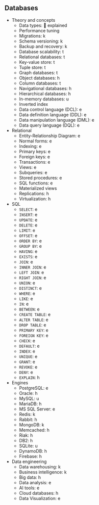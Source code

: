 ## Databases

- Theory and concepts
  - Data types: 🙋 explained
  - Performance tuning
  - Migrations: k
  - Schema versioning: k
  - Backup and recovery: k
  - Database scalability: t
  - Relational databases: t
  - Key-value store: t
  - Tuple store: t
  - Graph databases: t
  - Object databases: h
  - Column databases: t
  - Navigational databases: h
  - Hierarchical databases: h
  - In-memory databases: u
  - Inverted index
  - Data control language (DCL): e
  - Data definition language (DDL): e
  - Data manipulation language (DML): e
  - Data query language (DQL): e
- Relational
  - Entity-Relationship Diagram: e
  - Normal forms: e
  - Indexing: e
  - Primary keys: e
  - Foreign keys: e
  - Transactions: e
  - Views: e
  - Subqueries: e
  - Stored procedures: e
  - SQL functions: e
  - Materialized views
  - Replications: h
  - Virtualization: h
- SQL
  - `SELECT`: e
  - `INSERT`: e
  - `UPDATE`: e
  - `DELETE`: e
  - `LIMIT`: e
  - `OFFSET`: e
  - `ORDER BY`: e
  - `GROUP BY`: e
  - `HAVING`: e
  - `EXISTS`: e
  - `JOIN`: e
  - `INNER JOIN`: e
  - `LEFT JOIN`: e
  - `RIGHT JOIN`: e
  - `UNION`: e
  - `DISTINCT`: e
  - `WHERE`: e
  - `LIKE`: e
  - `IN`: e
  - `BETWEEN`: e
  - `CREATE TABLE`: e
  - `ALTER TABLE`: e
  - `DROP TABLE`: e
  - `PRIMARY KEY`: e
  - `FOREIGN KEY`: e
  - `CHECK`: e
  - `DEFAULT`: e
  - `INDEX`: e
  - `UNIQUE`: e
  - `GRANT`: e
  - `REVOKE`: e
  - `DENY`: e
  - `EXPLAIN`: h
- Engines
  - PostgreSQL: e
  - Oracle: h
  - MySQL: u
  - MariaDB: h
  - MS SQL Server: e
  - Redis: k
  - Rabbit: h
  - MongoDB: k
  - Memcached: h
  - Riak: h
  - DB2: h
  - SQLite: u
  - DynamoDB: h
  - Firebase: h
- Data engineering
  - Data warehousing: k
  - Business intelligence: k
  - Big data: h
  - Data analysis: e
  - AI tools: e
  - Cloud databases: h
  - Data Visualization: e
